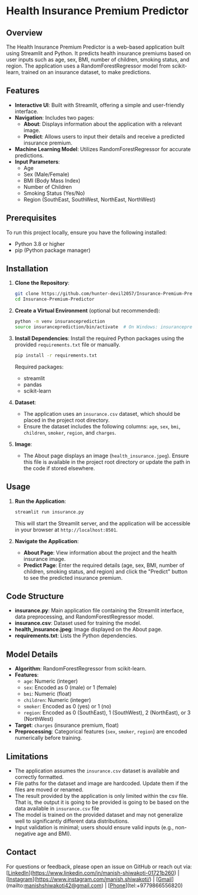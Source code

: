 # Health Insurance Premium Predictor

## Overview
The Health Insurance Premium Predictor is a web-based application built using Streamlit and Python. It predicts health insurance premiums based on user inputs such as age, sex, BMI, number of children, smoking status, and region. The application uses a RandomForestRegressor model from scikit-learn, trained on an insurance dataset, to make predictions.

## Features
- **Interactive UI**: Built with Streamlit, offering a simple and user-friendly interface.
- **Navigation**: Includes two pages:
  - **About**: Displays information about the application with a relevant image.
  - **Predict**: Allows users to input their details and receive a predicted insurance premium.
- **Machine Learning Model**: Utilizes RandomForestRegressor for accurate predictions.
- **Input Parameters**:
  - Age
  - Sex (Male/Female)
  - BMI (Body Mass Index)
  - Number of Children
  - Smoking Status (Yes/No)
  - Region (SouthEast, SouthWest, NorthEast, NorthWest)

## Prerequisites
To run this project locally, ensure you have the following installed:
- Python 3.8 or higher
- pip (Python package manager)

## Installation
1. **Clone the Repository**:
   ```bash
   git clone https://github.com/hunter-devil2057/Insurance-Premium-Predictor.git
   cd Insurance-Premium-Predictor
   ```

2. **Create a Virtual Environment** (optional but recommended):
   ```bash
   python -m venv insuranceprediction
   source insuranceprediction/bin/activate  # On Windows: insuranceprediction\Scripts\activate
   ```

3. **Install Dependencies**:
   Install the required Python packages using the provided `requirements.txt` file or manually.
   ```bash
   pip install -r requirements.txt
   ```
   Required packages:
   - streamlit
   - pandas
   - scikit-learn

4. **Dataset**:
   - The application uses an `insurance.csv` dataset, which should be placed in the project root directory.
   - Ensure the dataset includes the following columns: `age`, `sex`, `bmi`, `children`, `smoker`, `region`, and `charges`.

5. **Image**:
   - The About page displays an image (`health_insurance.jpeg`). Ensure this file is available in the project root directory or update the path in the code if stored elsewhere.

## Usage
1. **Run the Application**:
   ```bash
   streamlit run insurance.py
   ```
   This will start the Streamlit server, and the application will be accessible in your browser at `http://localhost:8501`.

2. **Navigate the Application**:
   - **About Page**: View information about the project and the health insurance image.
   - **Predict Page**: Enter the required details (age, sex, BMI, number of children, smoking status, and region) and click the "Predict" button to see the predicted insurance premium.

## Code Structure
- **insurance.py**: Main application file containing the Streamlit interface, data preprocessing, and RandomForestRegressor model.
- **insurance.csv**: Dataset used for training the model.
- **health_insurance.jpeg**: Image displayed on the About page.
- **requirements.txt**: Lists the Python dependencies.

## Model Details
- **Algorithm**: RandomForestRegressor from scikit-learn.
- **Features**:
  - `age`: Numeric (integer)
  - `sex`: Encoded as 0 (male) or 1 (female)
  - `bmi`: Numeric (float)
  - `children`: Numeric (integer)
  - `smoker`: Encoded as 0 (yes) or 1 (no)
  - `region`: Encoded as 0 (SouthEast), 1 (SouthWest), 2 (NorthEast), or 3 (NorthWest)
- **Target**: `charges` (insurance premium, float)
- **Preprocessing**: Categorical features (`sex`, `smoker`, `region`) are encoded numerically before training.

## Limitations
- The application assumes the `insurance.csv` dataset is available and correctly formatted.
- File paths for the dataset and image are hardcoded. Update them if the files are moved or renamed.
- The result provided by the application is only limited within the csv file. That is, the output it is going to be provided is going to be based on the data available in `insurance.csv` file
- The model is trained on the provided dataset and may not generalize well to significantly different data distributions.
- Input validation is minimal; users should ensure valid inputs (e.g., non-negative age and BMI).

## Contact
For questions or feedback, please open an issue on GitHub or reach out via:  
[[LinkedIn](https://img.icons8.com/color/24/linkedin.png)](https://www.linkedin.com/in/manish-shiwakoti-01721b260)  | [[Instagram](https://img.icons8.com/color/24/instagram-new.png)](https://www.instagram.com/manish.shiwakoti/)  | [[Gmail](https://img.icons8.com/color/24/gmail.png)](mailto:manishshiwakoti42@gmail.com) |  [[Phone](https://img.icons8.com/color/24/phone.png)](tel:+9779866556820)